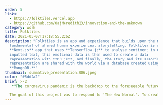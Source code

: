 ```yaml
---
order: 5
links:
  - https://folktiles.vercel.app
  - https://github.com/OajMeredith23/innovation-and-the-unknown
category: work
title: Folktiles
date: 2021-05-07T17:18:55.226Z
description: "Folktiles is an app and experience that builds upon the most
  fundamental of shared human experiences: storytelling. Folktiles is a
  **Next.js** app that uses **Tensorflow.js** to analyse sentiment in user
  inputted text, this emotional data is then used to create a data
  representation with **D3.js**, and finally, the story and its associated data
  representation are shared with the world via a database created using
  **MongoDB.**"
thumbnail: summative_presentation.006.jpeg
color: "#5dd2a2"
brief: >-2
   *"The coronavirus pandemic is the backdrop to the foreseeable future for society, culture and business where ​everything​ needs to be redesigned for the better. The pandemic ​is​ an opportunity to design everything for the better. What are the opportunities? What is better? Who is it for?"* 

  The goal of this project was to respond to 'The New Normal'. To create something that responds to how society, culture and business have all been forced to change and how we have all had to adapt the ways in which we interact on both an individual and a societal level.
---
```

